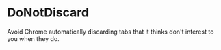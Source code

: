 # DoNotDiscard
Avoid Chrome automatically discarding tabs that it thinks don't interest to you when they do.

